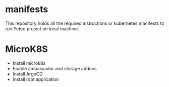 # manifests

This repository holds all the required instructions or kubernetes manifests to run Peteq project on local machine.

# MicroK8S

* Install microk8s
* Enable ambassador and storage addons
* Install ArgoCD
* Install root application